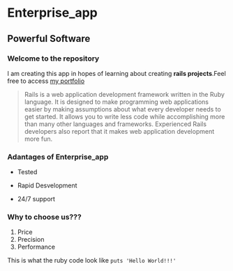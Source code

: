 Enterprise_app
====================

Powerful Software
-----------------------

### Welcome to the repository

I am creating this app in hopes of learning about creating **rails projects**.Feel free to access [my portfolio](https://github.com/Sampada20)

>Rails is a web application development framework written in the Ruby language. It is designed to make programming web applications easier by making assumptions about what every developer needs to get started. It allows you to write less code while accomplishing more than many other languages and frameworks. Experienced Rails developers also report that it makes web application development more fun.

### Adantages of Enterprise_app
* Tested
+ Rapid Desvelopment
- 24/7 support

### Why to choose us???
1. Price
2. Precision
3. Performance

This is what the ruby code look like `puts 'Hello World!!!'`
